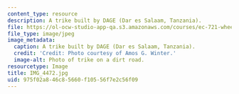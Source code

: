```yaml
---
content_type: resource
description: A trike built by DAGE (Dar es Salaam, Tanzania).
file: https://ol-ocw-studio-app-qa.s3.amazonaws.com/courses/ec-721-wheelchair-design-in-developing-countries-spring-2009/975f02a846c85660f10556f7e2c56f09_IMG_4472.jpg
file_type: image/jpeg
image_metadata:
  caption: A trike built by DAGE (Dar es Salaam, Tanzania).
  credit: 'Credit: Photo courtesy of Amos G. Winter.'
  image-alt: Photo of trike on a dirt road.
resourcetype: Image
title: IMG_4472.jpg
uid: 975f02a8-46c8-5660-f105-56f7e2c56f09
---
```

